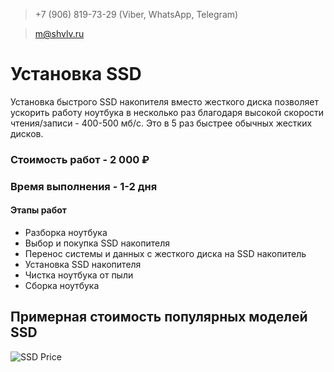 > +7 (906) 819-73-29 (Viber, WhatsApp, Telegram)

> m@shvlv.ru

# Установка SSD

Установка быстрого SSD накопителя вместо жесткого диска позволяет ускорить работу ноутбука в несколько раз благодаря высокой скорости чтения/записи - 400-500 мб/с. Это в 5 раз быстрее обычных жестких дисков.

### Стоимость работ - 2 000 ₽
### Время выполнения - 1-2 дня
#### Этапы работ

- Разборка ноутбука
- Выбор и покупка SSD накопителя
- Перенос системы и данных с жесткого диска на SSD накопитель
- Установка SSD накопителя
- Чистка ноутбука от пыли
- Сборка ноутбука

## Примерная стоимость популярных моделей SSD
![SSD Price](https://shvlv.ru/ssd_price.png)

<script src="//code.jivosite.com/widget.js" jv-id="I3EBKDHVvK" async></script>

<!-- Yandex.Metrika counter -->
<script type="text/javascript" >
   (function(m,e,t,r,i,k,a){m[i]=m[i]||function(){(m[i].a=m[i].a||[]).push(arguments)};
   m[i].l=1*new Date();k=e.createElement(t),a=e.getElementsByTagName(t)[0],k.async=1,k.src=r,a.parentNode.insertBefore(k,a)})
   (window, document, "script", "https://mc.yandex.ru/metrika/tag.js", "ym");

   ym(54654736, "init", {
        clickmap:true,
        trackLinks:true,
        accurateTrackBounce:true,
        webvisor:true
   });
</script>
<noscript><div><img src="https://mc.yandex.ru/watch/54654736" style="position:absolute; left:-9999px;" alt="" /></div></noscript>
<!-- /Yandex.Metrika counter -->
